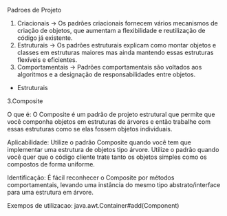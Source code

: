 Padroes de Projeto

1) Criacionais -> Os padrões criacionais fornecem vários mecanismos de criação de objetos, que aumentam a flexibilidade e reutilização de código já existente.
2) Estruturais -> Os padrões estruturais explicam como montar objetos e classes em estruturas maiores mas ainda mantendo essas estruturas flexíveis e eficientes.
3) Comportamentais -> Padrões comportamentais são voltados aos algoritmos e a designação de responsabilidades entre objetos.

* Estruturais

3.Composite

O que é:
O Composite é um padrão de projeto estrutural que permite que você componha objetos em estruturas de árvores e então trabalhe com essas estruturas como se elas fossem objetos individuais.

Aplicabilidade:
Utilize o padrão Composite quando você tem que implementar uma estrutura de objetos tipo árvore.
Utilize o padrão quando você quer que o código cliente trate tanto os objetos simples como os compostos de forma uniforme.

Identificação:
É fácil reconhecer o Composite por métodos comportamentais, levando uma instância do mesmo tipo abstrato/interface para uma estrutura em árvore.

Exempos de utilizacao:
java.awt.Container#add(Component)